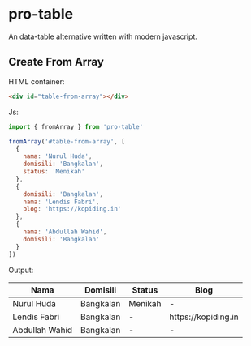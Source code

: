 # pro-table
An data-table alternative written with modern javascript.


## Create From Array

HTML container:
```html
<div id="table-from-array"></div>
```

Js: 
```js
import { fromArray } from 'pro-table'

fromArray('#table-from-array', [
  {
    nama: 'Nurul Huda',
    domisili: 'Bangkalan',
    status: 'Menikah'
  },
  {
    domisili: 'Bangkalan',
    nama: 'Lendis Fabri',
    blog: 'https://kopiding.in'
  },
  {
    nama: 'Abdullah Wahid',
    domisili: 'Bangkalan'
  }
])
```

Output:

<table><thead><tr><th>Nama</th><th>Domisili</th><th>Status</th><th>Blog</th></tr></thead><tbody><tr><td>Nurul Huda</td><td>Bangkalan</td><td>Menikah</td><td>-</td></tr><tr><td>Lendis Fabri</td><td>Bangkalan</td><td>-</td><td>https://kopiding.in</td></tr><tr><td>Abdullah Wahid</td><td>Bangkalan</td><td>-</td><td>-</td></tr></tbody></table>